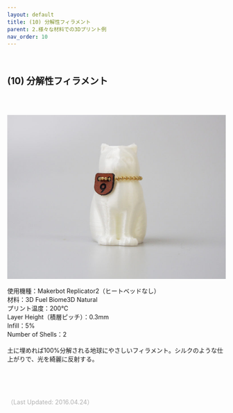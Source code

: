 ```yaml
---
layout: default
title: (10) 分解性フィラメント
parent: 2.様々な材料での3Dプリント例
nav_order: 10
---
```


<br>

## (10) 分解性フィラメント
<br><br>

<p><img src="assets/03/09.jpg"/></p>

使用機種：Makerbot Replicator2（ヒートベッドなし）<br>
材料：3D Fuel Biome3D Natural<br>
プリント温度：200℃<br>
Layer Height（積層ピッチ）：0.3mm<br>
Infill：5%<br>
Number of Shells：2<br>
<br>
土に埋めれば100%分解される地球にやさしいフィラメント。シルクのような仕上がりで、光を綺麗に反射する。

<br><br><br>

<span style="color: #B2B2B2">
（Last Updated: 2016.04.24）
</span>
